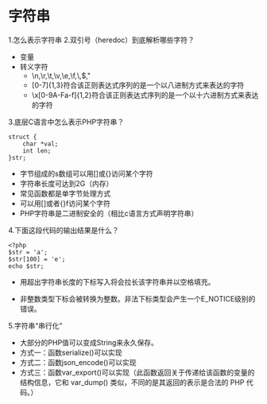 # 字符串
1.怎么表示字符串
2.双引号（heredoc）到底解析哪些字符？  
 
- 变量 
- 转义字符  
  - \n,\r,\t,\v,\e,\f,\\,\$,\"  
  - \[0-7]{1,3}符合该正则表达式序列的是一个以八进制方式来表达的字符
  - \x[0-9A-Fa-f]{1,2}符合该正则表达式序列的是一个以十六进制方式来表达的字符

3.底层C语言中怎么表示PHP字符串？  
   
    struct {
        char *val;
        int len;    
    }str;

- 字节组成的s数组可以用[]或{}访问某个字符
- 字符串长度可达到2G（内存）
- 常见函数都是单字节处理方式
- 可以用[]或者{}f访问某个字符
- PHP字符串是二进制安全的（相比c语言方式声明字符串）  

4.下面这段代码的输出结果是什么？  

    <?php
    $str = 'a';
    $str[100] = 'e';
    echo $str;

- 用超出字符串长度的下标写入将会拉长该字符串并以空格填充。  

- 非整数类型下标会被转换为整数。非法下标类型会产生一个E_NOTICE级别的错误。 

5.字符串“串行化”  

- 大部分的PHP值可以变成String来永久保存。
- 方式一：函数serialize()可以实现
- 方式二：函数json_encode()可以实现
- 方式三：函数var_export()可以实现（此函数返回关于传递给该函数的变量的结构信息，它和 var_dump() 类似，不同的是其返回的表示是合法的 PHP 代码。）  






